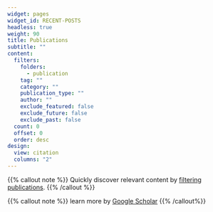 ```yaml
---
widget: pages
widget_id: RECENT-POSTS
headless: true
weight: 90
title: Publications
subtitle: ""
content:
  filters:
    folders:
      - publication
    tag: ""
    category: ""
    publication_type: ""
    author: ""
    exclude_featured: false
    exclude_future: false
    exclude_past: false
  count: 0
  offset: 0
  order: desc
design:
  view: citation
  columns: "2"
---
```



{{% callout note %}}
Quickly discover relevant content by [filtering publications](./publication/).
{{% /callout %}}

{{% callout note %}}
learn more by [Google Scholar](https://translate.google.cn/)
{{% /callout%}}
